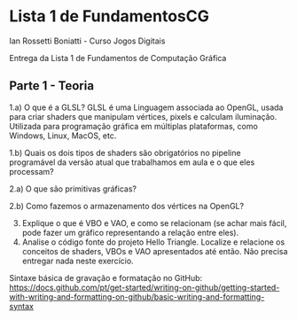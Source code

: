 # Lista 1 de FundamentosCG

Ian Rossetti Boniatti - Curso Jogos Digitais 

Entrega da Lista 1 de Fundamentos de Computação Gráfica

## Parte 1 - Teoria
1.a) O que é a GLSL?
   GLSL é uma Linguagem associada ao OpenGL, usada para criar shaders que manipulam vértices, pixels e calculam iluminação. Utilizada para programação gráfica em múltiplas plataformas, como Windows, Linux, MacOS,
etc.

1.b) Quais os dois tipos de shaders são obrigatórios no pipeline programável da versão atual que trabalhamos em aula e o que eles processam?
   



   
2.a) O que são primitivas gráficas?


2.b) Como fazemos o armazenamento dos vértices na OpenGL?




3. Explique o que é VBO e VAO, e como se relacionam (se achar mais fácil, pode fazer um gráfico representando a relação entre eles).
4. Analise o código fonte do projeto Hello Triangle. Localize e relacione os conceitos de shaders, VBOs e VAO apresentados até então. Não precisa entregar nada neste exercício.



Sintaxe básica de gravação e formatação no GitHub:
https://docs.github.com/pt/get-started/writing-on-github/getting-started-with-writing-and-formatting-on-github/basic-writing-and-formatting-syntax
